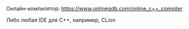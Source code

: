 Онлайн-компилятор:
https://www.onlinegdb.com/online_c++_compiler

Либо любая IDE для C++, например, CLion

